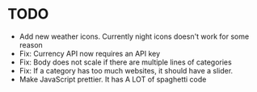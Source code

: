 # TODO

- Add new weather icons. Currently night icons doesn't work for some reason
- Fix: Currency API now requires an API key
- Fix: Body does not scale if there are multiple lines of categories
- Fix: If a category has too much websites, it should have a slider.
- Make JavaScript prettier. It has A LOT of spaghetti code
